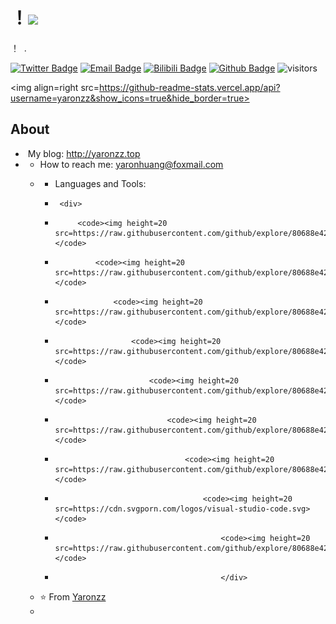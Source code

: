 # ！<img src=https://user-images.githubusercontent.com/5679180/79618120-0daffb80-80be-11ea-819e-d2b0fa904d07.gif width=27px> 

 [](https://github.com/yaronzz)！    ‍        .

 [![Twitter Badge](https://img.shields.io/badge/-Twitter-1da1f2?style=flat-square&labelColor=1da1f2&logo=twitter&logoColor=white&link=https://twitter.com/Yaronzz)](https://twitter.com/Yaronzz)
 [![Email Badge](https://img.shields.io/badge/-Email-c14438?style=flat-square&logo=Gmail&logoColor=white&link=mailto:yaronhuang@foxmail.com)](mailto:yaronhuang@foxmail.com)
 [![Bilibili Badge](https://img.shields.io/badge/-BiliBili-D14970?style=flat-square&logo=Bilibili&logoColor=white&link=https://space.bilibili.com/7708412)](https://space.bilibili.com/7708412)
 [![Github Badge](https://img.shields.io/badge/-Github-232323?style=flat-square&logo=Github&logoColor=white&link=https://space.bilibili.com/7708412)](https://space.bilibili.com/7708412)
 ![visitors](https://visitor-badge.laobi.icu/badge?page_id=yaronzz)

 <img align=right src=https://github-readme-stats.vercel.app/api?username=yaronzz&show_icons=true&hide_border=true>

 ##  About

 - ‍ My blog: http://yaronzz.top
 - -  How to reach me: yaronhuang@foxmail.com
   -  -  Languages and Tools:
    
      -      <div>
      -          <code><img height=20 src=https://raw.githubusercontent.com/github/explore/80688e429a7d4ef2fca1e82350fe8e3517d3494d/topics/cpp/cpp.png></code>
      -              <code><img height=20 src=https://raw.githubusercontent.com/github/explore/80688e429a7d4ef2fca1e82350fe8e3517d3494d/topics/c/c.png></code>
      -                  <code><img height=20 src=https://raw.githubusercontent.com/github/explore/80688e429a7d4ef2fca1e82350fe8e3517d3494d/topics/csharp/csharp.png></code>
      -                      <code><img height=20 src=https://raw.githubusercontent.com/github/explore/80688e429a7d4ef2fca1e82350fe8e3517d3494d/topics/python/python.png></code>
      -                          <code><img height=20 src=https://raw.githubusercontent.com/github/explore/80688e429a7d4ef2fca1e82350fe8e3517d3494d/topics/php/php.png></code>
      -                              <code><img height=20 src=https://raw.githubusercontent.com/github/explore/80688e429a7d4ef2fca1e82350fe8e3517d3494d/topics/dotnet/dotnet.png></code>
      -                                  <code><img height=20 src=https://raw.githubusercontent.com/github/explore/80688e429a7d4ef2fca1e82350fe8e3517d3494d/topics/linux/linux.png></code>
      -                                      <code><img height=20 src=https://cdn.svgporn.com/logos/visual-studio-code.svg></code>
      -                                          <code><img height=20 src=https://raw.githubusercontent.com/github/explore/80688e429a7d4ef2fca1e82350fe8e3517d3494d/topics/git/git.png></code>
      -                                          </div>
    
   -  ⭐️ From [Yaronzz](https://github.com/yaronzz)
   -  
